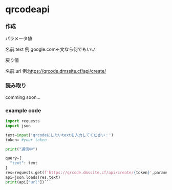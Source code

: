 # qrcodeapi

### 作成

パラメータ値

名前:text 例:google.com<-文なら何でもいい

戻り値

名前:url 例:https://qrcode.dmssite.cf/api/create/<token>

### 読み取り

comming soon...

### example code
```python
import requests
import json

text=input('qrcodeにしたいtextを入力してください：')
token= #your token

print("通信中")

query={
  "text": text
}
res=requests.get(f'https://qrcode.dmssite.cf/api/create/{token}',params=query)
api=json.loads(res.text)
print(api["url"])```
